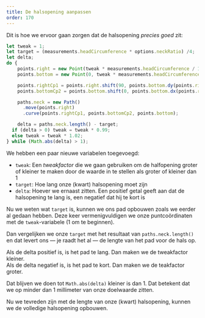 ```yaml
---
title: De halsopening aanpassen
order: 170
---
```


Dit is hoe we ervoor gaan zorgen dat de halsopening *precies goed* zit:

```js
let tweak = 1;
let target = (measurements.headCircumference * options.neckRatio) /4;
let delta;
do {
    points.right = new Point(tweak * measurements.headCircumference / 10, 0);
    points.bottom = new Point(0, tweak * measurements.headCircumference / 12);

    points.rightCp1 = points.right.shift(90, points.bottom.dy(points.right)/2);
    points.bottomCp2 = points.bottom.shift(0, points.bottom.dx(points.right)/2);

    paths.neck = new Path()
      .move(points.right)
      .curve(points.rightCp1, points.bottomCp2, points.bottom);

    delta = paths.neck.length() - target;
  if (delta > 0) tweak = tweak * 0.99;
  else tweak = tweak * 1.02;
} while (Math.abs(delta) > 1);
```

We hebben een paar nieuwe variabelen toegevoegd:

- `tweak`: Een *tweakfactor* die we gaan gebruiken om de halfopening groter of kleiner te maken door de waarde in te stellen als groter of kleiner dan 1
- `target`: Hoe lang onze (kwart) halsopening moet zijn
- `delta`: Hoever we ernaast zitten. Een positief getal geeft aan dat de halsopening te lang is, een negatief dat hij te kort is

Nu we weten wat `target` is, kunnen we ons pad opbouwen zoals we eerder al gedaan hebben. Deze keer vermenigvuldigen we onze puntcoördinaten met de `tweak`-variabele (1 om te beginnen).

Dan vergelijken we onze `target` met het resultaat van `paths.neck.length()` en dat levert ons — je raadt het al — de lengte van het pad voor de hals op.

Als de delta positief is, is het pad te lang. Dan maken we de tweakfactor kleiner.  
Als de delta negatief is, is het pad te kort. Dan maken we de teakfactor groter.

Dat blijven we doen tot `Math.abs(delta)` kleiner is dan 1. Dat betekent dat we op minder dan 1 millimeter van onze doelwaarde zitten.

<Example pattern="tutorial" part="step2" caption="It might look the same as before, but now it's just right" />

Nu we tevreden zijn met de lengte van onze (kwart) halsopening, kunnen we de volledige halsopening opbouwen.